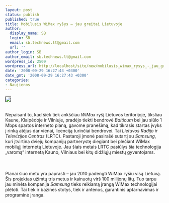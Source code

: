 ```yaml
---
layout: post
status: publish
published: true
title: Mobilusis WiMax ryšys – jau greitai Lietuvoje
author:
  display_name: SB
  login: SB
  email: sb.technews.lt@gmail.com
  url: ''
author_login: SB
author_email: sb.technews.lt@gmail.com
wordpress_id: 2509
wordpress_url: http://localhost/site/new/mobilusis_wimax_rysys_-_jau_greitai_lietuvoje/
date: '2008-09-29 16:27:43 +0300'
date_gmt: '2008-09-29 16:27:43 +0300'
categories:
- Naujienos
---
```

<div class="imgright"><img src="http://tbn0.google.com/images?q=tbn:ZkObIiVoThWXHM:http://wimax-news.newslib.com/img/logo/5591.gif" border="1"></div>
<p><br>Nepaisant to, kad šiek tiek ankščiau <i>WiMax</i> ryšį Lietuvos teritorijoje, tiksliau Kaune, Klaipėdoje ir Vilniuje, pradėjo tiekti bendrovė <i>Balticum</i> bei jau siūlo 1 Mbps spartos interneto planą, gavome pranešimą, kad tikrasis startas įvyks į rinką atėjus dar vienai, licenciją turinčiai bendrovei. Tai <i>Lietuvos Radijo ir Televizijos Centras</i> (LRTC). Pastaroji įmonė pasirašė sutartį su <i>Samsung</i>, kuri įtvirtina dviejų kompanijų partnerystę diegiant bei plečiant WiMax mobilųjį internetą Lietuvoje. Jau šiais metais LRTC pasiūlys šia technologija „varomą“ internetą Kauno, Vilniaus bei kitų didžiųjų miestų gyventojams.<br />
<br><br />
<br>Planai šiuo metu yra paprasti – jau 2010 padengti WiMax ryšiu visą Lietuvą. Šis projektas užimtų tris metus ir kainuotų virš 100 milijonų litų. Tuo tarpu jau minėta kompanija <i>Samsung</i> tieks reikiamą įrangą WiMax technologijai plėtoti. Tai tiek ir bazines stotys, tiek ir antenos, garantinis aptarnavimas ir programinė įranga.<br />
<br><br />
<br><br />
<br></p>
